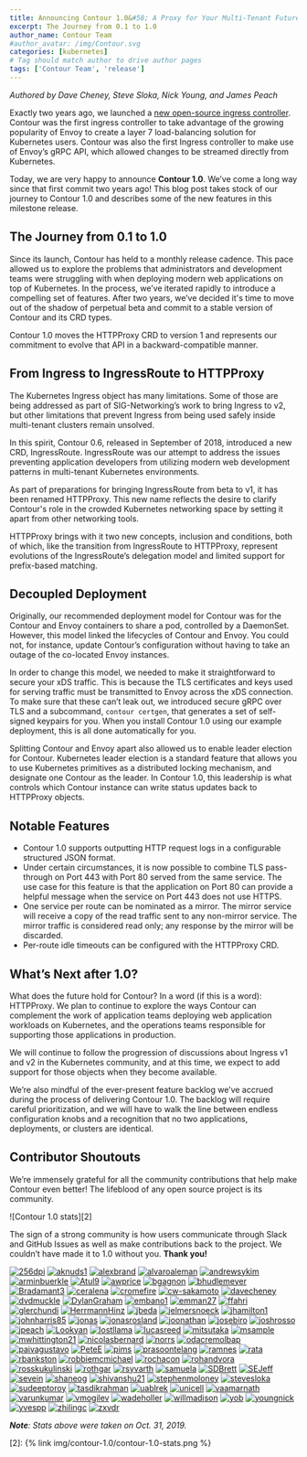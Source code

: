 ```yaml
---
title: Announcing Contour 1.0&#58; A Proxy for Your Multi-Tenant Future
excerpt: The Journey from 0.1 to 1.0
author_name: Contour Team
#author_avatar: /img/Contour.svg
categories: [kubernetes]
# Tag should match author to drive author pages
tags: ['Contour Team', 'release']
---
```


_Authored by Dave Cheney, Steve Sloka, Nick Young, and James Peach_

Exactly two years ago, we launched a [new open-source ingress controller][1]. Contour was the first ingress controller to take advantage of the growing popularity of Envoy to create a layer 7 load-balancing solution for Kubernetes users. Contour was also the first Ingress controller to make use of Envoy’s gRPC API, which allowed changes to be streamed directly from Kubernetes.

Today, we are very happy to announce **Contour 1.0**. We’ve come a long way since that first commit two years ago! This blog post takes stock of our journey to Contour 1.0 and describes some of the new features in this milestone release.

## The Journey from 0.1 to 1.0

Since its launch, Contour has held to a monthly release cadence. This pace allowed us to explore the problems that administrators and development teams were struggling with when deploying modern web applications on top of Kubernetes. In the process, we’ve iterated rapidly to introduce a compelling set of features. After two years, we’ve decided it's time to move out of the shadow of perpetual beta and commit to a stable version of Contour and its CRD types.

Contour 1.0 moves the HTTPProxy CRD to version 1 and represents our commitment to evolve that API in a backward-compatible manner.

## From Ingress to IngressRoute to HTTPProxy

The Kubernetes Ingress object has many limitations. Some of those are being addressed as part of SIG-Networking’s work to bring Ingress to v2, but other limitations that prevent Ingress from being used safely inside multi-tenant clusters remain unsolved.

In this spirit, Contour 0.6, released in September of 2018, introduced a new CRD, IngressRoute. IngressRoute was our attempt to address the issues preventing application developers from utilizing modern web development patterns in multi-tenant Kubernetes environments. 

As part of preparations for bringing IngressRoute from beta to v1, it has been renamed HTTPProxy. This new name reflects the desire to clarify Contour's role in the crowded Kubernetes networking space by setting it apart from other networking tools.

HTTPProxy brings with it two new concepts, inclusion and conditions, both of which, like the transition from IngressRoute to HTTPProxy, represent evolutions of the IngressRoute’s  delegation model and limited support for prefix-based matching.

## Decoupled Deployment

Originally, our recommended deployment model for Contour was for the Contour and Envoy containers to share a pod, controlled by a DaemonSet. However, this model linked the lifecycles of Contour and Envoy. You could not, for instance, update Contour’s configuration without having to take an outage of the co-located Envoy instances.

In order to change this model, we needed to make it straightforward to secure your xDS traffic. This is because the TLS certificates and keys used for serving traffic  must be transmitted to Envoy across the xDS connection. To make sure that these can’t leak out, we introduced secure gRPC over TLS and a subcommand, `contour certgen`, that generates a set of self-signed keypairs for you. When you install Contour 1.0 using our example deployment, this is all done automatically for you.

Splitting Contour and Envoy apart also allowed us to enable leader election for Contour. Kubernetes leader election is a standard feature that allows you to use Kubernetes primitives as a distributed locking mechanism, and designate one Contour as the leader. In Contour 1.0, this leadership is what controls which Contour instance can write status updates back to HTTPProxy objects. 

## Notable Features

* Contour 1.0 supports outputting HTTP request logs in a configurable structured JSON format.
* Under certain circumstances, it is now possible to combine TLS pass-through on Port 443 with Port 80 served from the same service. The use case for this feature is that the application on Port 80 can provide a helpful message when the service on Port 443 does not use HTTPS.
* One service per route can be nominated as a mirror. The mirror service will receive a copy of the read traffic sent to any non-mirror service. The mirror traffic is considered read only; any response by the mirror will be discarded.
* Per-route idle timeouts can be configured with the HTTPProxy CRD.

## What’s Next after 1.0?

What does the future hold for Contour? In a word (if this is a word): HTTPProxy. We plan to continue to explore the ways Contour can complement the work of application teams deploying web application workloads on Kubernetes, and the operations teams responsible for supporting those applications in production.

We will continue to follow the progression of discussions about Ingress v1 and v2 in the Kubernetes community, and at this time, we expect to add support for those objects when they become available.

We’re also mindful of the ever-present feature backlog we’ve accrued during the process of delivering Contour 1.0. The backlog will require careful prioritization, and we will have to walk the line between endless configuration knobs and a recognition that no two applications, deployments, or clusters are identical.

## Contributor Shoutouts

We’re immensely grateful for all the community contributions that help make Contour even better! The lifeblood of any open source project is its community.

![Contour 1.0 stats][2]

The sign of a strong community is how users communicate through Slack and GitHub Issues as well as make contributions back to the project. We couldn’t have made it to 1.0 without you. **Thank you!**

[![256dpi](https://avatars2.githubusercontent.com/u/696886?v=4&s=48)](https://github.com/256dpi)
[![aknuds1](https://avatars1.githubusercontent.com/u/281303?v=4&s=48)](https://github.com/aknuds1)
[![alexbrand](https://avatars2.githubusercontent.com/u/545723?v=4&s=48)](https://github.com/alexbrand)
[![alvaroaleman](https://avatars2.githubusercontent.com/u/6496100?v=4&s=48)](https://github.com/alvaroaleman)
[![andrewsykim](https://avatars0.githubusercontent.com/u/12699319?v=4&s=48)](https://github.com/andrewsykim)
[![arminbuerkle](/img/contour-1.0/22750465.png)](https://github.com/arminbuerkle)
[![Atul9](https://avatars1.githubusercontent.com/u/3390330?v=4&s=48)](https://github.com/Atul9)
[![awprice](https://avatars3.githubusercontent.com/u/2804025?v=4&s=48)](https://github.com/awprice)
[![bgagnon](https://avatars2.githubusercontent.com/u/81865?v=4&s=48)](https://github.com/bgagnon)
[![bhudlemeyer](https://avatars1.githubusercontent.com/u/2275490?v=4&s=48)](https://github.com/bhudlemeyer)
[![Bradamant3](https://avatars2.githubusercontent.com/u/6934230?v=4&s=48)](https://github.com/Bradamant3)
[![ceralena](https://avatars3.githubusercontent.com/u/615299?v=4&s=48)](https://github.com/ceralena)
[![cromefire](https://avatars0.githubusercontent.com/u/26320625?v=4&s=48)](https://github.com/cromefire)
[![cw-sakamoto](https://avatars2.githubusercontent.com/u/29860510?v=4&s=48)](https://github.com/cw-sakamoto)
[![davecheney](https://avatars0.githubusercontent.com/u/7171?v=4&s=48)](https://github.com/davecheney)
[![dvdmuckle](https://avatars2.githubusercontent.com/u/8870292?v=4&s=48)](https://github.com/dvdmuckle)
[![DylanGraham](https://avatars1.githubusercontent.com/u/4900511?v=4&s=48)](https://github.com/DylanGraham)
[![embano1](https://avatars0.githubusercontent.com/u/15986659?v=4&s=48)](https://github.com/embano1)
[![emman27](https://avatars0.githubusercontent.com/u/6295583?v=4&s=48)](https://github.com/emman27)
[![ffahri](https://avatars2.githubusercontent.com/u/13694962?v=4&s=48)](https://github.com/ffahri)
[![glerchundi](/img/contour-1.0/2232214.png)](https://github.com/glerchundi)
[![HerrmannHinz](https://avatars0.githubusercontent.com/u/11093419?v=4&s=48)](https://github.com/HerrmannHinz)
[![jbeda](https://avatars2.githubusercontent.com/u/37310?v=4&s=48)](https://github.com/jbeda)
[![jelmersnoeck](https://avatars1.githubusercontent.com/u/815655?v=4&s=48)](https://github.com/jelmersnoeck)
[![jhamilton1](https://avatars1.githubusercontent.com/u/40370921?v=4&s=48)](https://github.com/jhamilton1)
[![johnharris85](https://avatars3.githubusercontent.com/u/746221?v=4&s=48)](https://github.com/johnharris85)
[![jonas](https://avatars2.githubusercontent.com/u/8417?v=4&s=48)](https://github.com/jonas)
[![jonasrosland](https://avatars3.githubusercontent.com/u/1690215?v=4&s=48)](https://github.com/jonasrosland)
[![joonathan](https://avatars0.githubusercontent.com/u/3045?v=4&s=48)](https://github.com/joonathan)
[![josebiro](https://avatars0.githubusercontent.com/u/1455144?v=4&s=48)](https://github.com/josebiro)
[![joshrosso](https://avatars2.githubusercontent.com/u/6200057?v=4&s=48)](https://github.com/joshrosso)
[![jpeach](/img/contour-1.0/9917.png)](https://github.com/jpeach)
[![Lookyan](/img/contour-1.0/1040646.png)](https://github.com/Lookyan)
[![lostllama](https://avatars2.githubusercontent.com/u/9258568?v=4&s=48)](https://github.com/lostllama)
[![lucasreed](https://avatars0.githubusercontent.com/u/6800091?v=4&s=48)](https://github.com/lucasreed)
[![mitsutaka](https://avatars2.githubusercontent.com/u/557782?v=4&s=48)](https://github.com/mitsutaka)
[![msample](https://avatars1.githubusercontent.com/u/4896732?v=4&s=48)](https://github.com/msample)
[![mwhittington21](https://avatars1.githubusercontent.com/u/29389868?v=4&s=48)](https://github.com/mwhittington21)
[![nicolasbernard](https://avatars1.githubusercontent.com/u/15658?v=4&s=48)](https://github.com/nicolasbernard)
[![norrs](https://avatars2.githubusercontent.com/u/272215?v=4&s=48)](https://github.com/norrs)
[![odacremolbap](https://avatars2.githubusercontent.com/u/9891289?v=4&s=48)](https://github.com/odacremolbap)
[![paivagustavo](https://avatars0.githubusercontent.com/u/7898464?v=4&s=48)](https://github.com/paivagustavo)
[![PeteE](https://avatars3.githubusercontent.com/u/89916?v=4&s=48)](https://github.com/PeteE)
[![pims](https://avatars3.githubusercontent.com/u/27320?v=4&s=48)](https://github.com/pims)
[![prasoontelang](https://avatars2.githubusercontent.com/u/2859827?v=4&s=48)](https://github.com/prasoontelang)
[![ramnes](https://avatars2.githubusercontent.com/u/835072?v=4&s=48)](https://github.com/ramnes)
[![rata](https://avatars1.githubusercontent.com/u/70861?v=4&s=48)](https://github.com/rata)
[![rbankston](https://avatars1.githubusercontent.com/u/130836?v=4&s=48)](https://github.com/rbankston)
[![robbiemcmichael](https://avatars2.githubusercontent.com/u/2044464?v=4&s=48)](https://github.com/robbiemcmichael)
[![rochacon](https://avatars2.githubusercontent.com/u/321351?v=4&s=48)](https://github.com/rochacon)
[![rohandvora](https://avatars3.githubusercontent.com/u/8749993?v=4&s=48)](https://github.com/rohandvora)
[![rosskukulinski](https://avatars2.githubusercontent.com/u/2746479?v=4&s=48)](https://github.com/rosskukulinski)
[![rothgar](https://avatars1.githubusercontent.com/u/371796?v=4&s=48)](https://github.com/rothgar)
[![rsyvarth](https://avatars3.githubusercontent.com/u/1712051?v=4&s=48)](https://github.com/rsyvarth)
[![samuela](https://avatars0.githubusercontent.com/u/226872?v=4&s=48)](https://github.com/samuela)
[![SDBrett](https://avatars0.githubusercontent.com/u/25494777?v=4&s=48)](https://github.com/SDBrett)
[![SEJeff](https://avatars1.githubusercontent.com/u/4603?v=4&s=48)](https://github.com/SEJeff)
[![sevein](https://avatars2.githubusercontent.com/u/606459?v=4&s=48)](https://github.com/sevein)
[![shaneog](https://avatars2.githubusercontent.com/u/130415?v=4&s=48)](https://github.com/shaneog)
[![shivanshu21](https://avatars2.githubusercontent.com/u/14923644?v=4&s=48)](https://github.com/shivanshu21)
[![stephenmoloney](https://avatars3.githubusercontent.com/u/12668653?v=4&s=48)](https://github.com/stephenmoloney)
[![stevesloka](https://avatars3.githubusercontent.com/u/1048184?v=4&s=48)](https://github.com/stevesloka)
[![sudeeptoroy](/img/contour-1.0/10099903.png)](https://github.com/sudeeptoroy)
[![tasdikrahman](https://avatars1.githubusercontent.com/u/4672518?v=4&s=48)](https://github.com/tasdikrahman)
[![uablrek](https://avatars1.githubusercontent.com/u/37046727?v=4&s=48)](https://github.com/uablrek)
[![unicell](https://avatars1.githubusercontent.com/u/35352?v=4&s=48)](https://github.com/unicell)
[![vaamarnath](https://avatars1.githubusercontent.com/u/1831109?v=4&s=48)](https://github.com/vaamarnath)
[![varunkumar](https://avatars1.githubusercontent.com/u/509433?v=4&s=48)](https://github.com/varunkumar)
[![vmogilev](https://avatars1.githubusercontent.com/u/1376994?v=4&s=48)](https://github.com/vmogilev)
[![wadeholler](https://avatars1.githubusercontent.com/u/13917666?v=4&s=48)](https://github.com/wadeholler)
[![willmadison](https://avatars2.githubusercontent.com/u/1326766?v=4&s=48)](https://github.com/willmadison)
[![yob](https://avatars2.githubusercontent.com/u/8132?v=4&s=48)](https://github.com/yob)
[![youngnick](https://avatars0.githubusercontent.com/u/9346599?v=4&s=48)](https://github.com/youngnick)
[![yvespp](https://avatars0.githubusercontent.com/u/15231595?v=4&s=48)](https://github.com/yvespp)
[![zhilingc](https://avatars1.githubusercontent.com/u/15104168?v=4&s=48)](https://github.com/zhilingc)
[![zxvdr](/img/contour-1.0/223340.png)](https://github.com/zxvdr)

_**Note**: Stats above were taken on  Oct. 31, 2019._

[1]: {{site.github.repository_url}}/commit/788feabc67c4da76cd1ae3c9ac1998b43cb0e2f3
[2]: {% link img/contour-1.0/contour-1.0-stats.png %}

